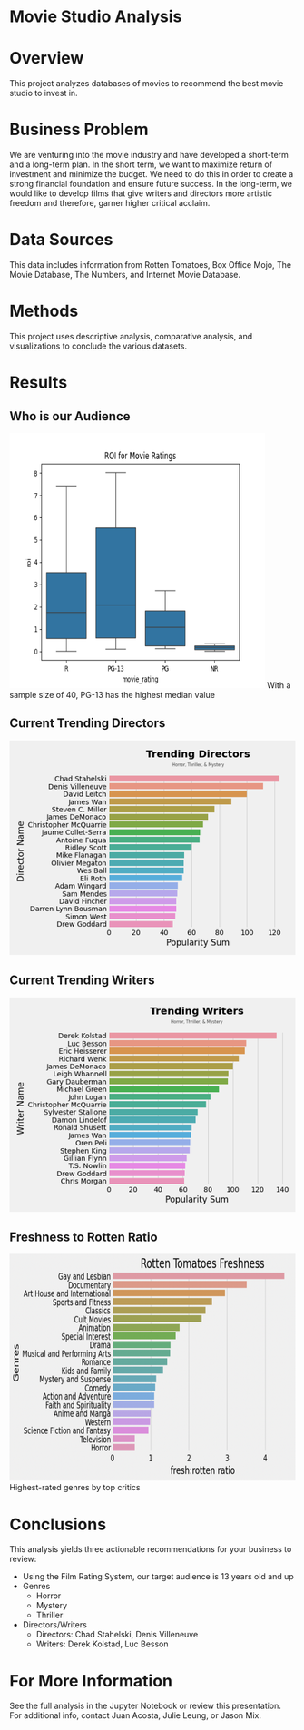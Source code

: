 # Movie Studio Analysis

# Overview
This project analyzes databases of movies to recommend the best movie studio to invest in.

# Business Problem
We are venturing into the movie industry and have developed a short-term and a long-term plan. In the short term, we want to maximize return of investment and minimize the budget. We need to do this in order to create a strong financial foundation and ensure future success. In the long-term, we would like to develop films that give writers and directors more artistic freedom and therefore, garner higher critical acclaim.

# Data Sources
This data includes information from Rotten Tomatoes, Box Office Mojo, The Movie Database, The Numbers, and Internet Movie Database.

# Methods
This project uses descriptive analysis, comparative analysis, and visualizations to conclude the various datasets.

# Results
## Who is our Audience
<img src='images/boxplot_review_movie.png' width='450' height='450'>
With a sample size of 40, PG-13 has the highest median value 

## Current Trending Directors
<img src='images/director.png' width='650'>

## Current Trending Writers
<img src='images/writer.png' width='650'>

## Freshness to Rotten Ratio
<img src='images/fresh_rotten_chart.png' width='650' height='400'>
Highest-rated genres by top critics

# Conclusions
This analysis yields three actionable recommendations for your business to review:

- Using the Film Rating System, our target audience is 13 years old and up
- Genres
    - Horror
    - Mystery 
    - Thriller
- Directors/Writers
    - Directors: Chad Stahelski, Denis Villeneuve
    - Writers: Derek Kolstad, Luc Besson

# For More Information
See the full analysis in the Jupyter Notebook or review this presentation. For additional info, contact Juan Acosta, Julie Leung, or Jason Mix.

